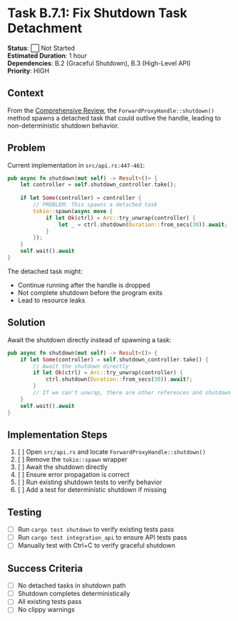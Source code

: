 # Task B.7.1: Fix Shutdown Task Detachment

**Status**: ⬜ Not Started  
**Estimated Duration**: 1 hour  
**Dependencies**: B.2 (Graceful Shutdown), B.3 (High-Level API)  
**Priority**: HIGH  

## Context

From the [Comprehensive Review](../../../reviews/cli-refactor-optimization/comprehensive-review.md#41-high-priority), the `ForwardProxyHandle::shutdown()` method spawns a detached task that could outlive the handle, leading to non-deterministic shutdown behavior.

## Problem

Current implementation in `src/api.rs:447-461`:
```rust
pub async fn shutdown(mut self) -> Result<()> {
    let controller = self.shutdown_controller.take();
    
    if let Some(controller) = controller {
        // PROBLEM: This spawns a detached task
        tokio::spawn(async move {
            if let Ok(ctrl) = Arc::try_unwrap(controller) {
                let _ = ctrl.shutdown(Duration::from_secs(30)).await;
            }
        });
    }
    self.wait().await
}
```

The detached task might:
- Continue running after the handle is dropped
- Not complete shutdown before the program exits
- Lead to resource leaks

## Solution

Await the shutdown directly instead of spawning a task:

```rust
pub async fn shutdown(mut self) -> Result<()> {
    if let Some(controller) = self.shutdown_controller.take() {
        // Await the shutdown directly
        if let Ok(ctrl) = Arc::try_unwrap(controller) {
            ctrl.shutdown(Duration::from_secs(30)).await?;
        }
        // If we can't unwrap, there are other references and shutdown is already happening
    }
    self.wait().await
}
```

## Implementation Steps

1. [ ] Open `src/api.rs` and locate `ForwardProxyHandle::shutdown()`
2. [ ] Remove the `tokio::spawn` wrapper
3. [ ] Await the shutdown directly
4. [ ] Ensure error propagation is correct
5. [ ] Run existing shutdown tests to verify behavior
6. [ ] Add a test for deterministic shutdown if missing

## Testing

- [ ] Run `cargo test shutdown` to verify existing tests pass
- [ ] Run `cargo test integration_api` to ensure API tests pass
- [ ] Manually test with Ctrl+C to verify graceful shutdown

## Success Criteria

- [ ] No detached tasks in shutdown path
- [ ] Shutdown completes deterministically
- [ ] All existing tests pass
- [ ] No clippy warnings